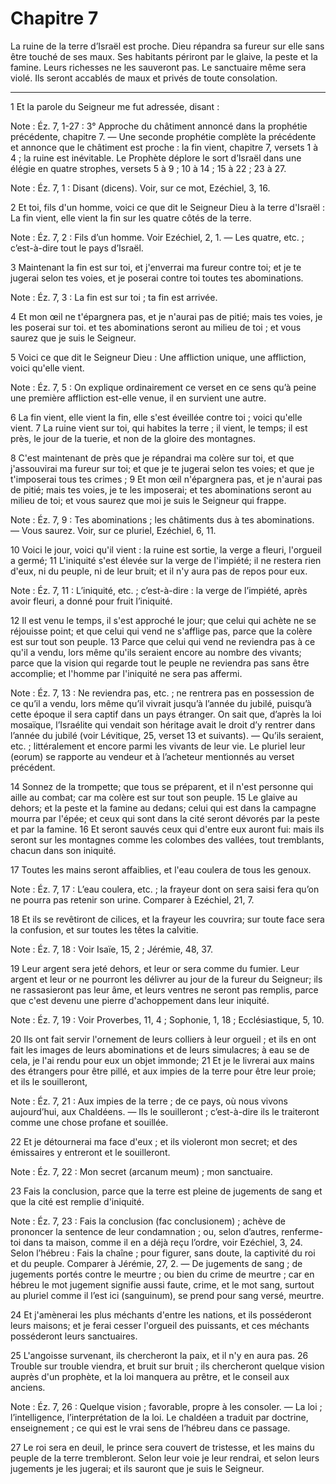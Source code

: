 # Chapitre 7

La ruine de la terre d’Israël est proche.
Dieu répandra sa fureur sur elle sans être touché de ses maux.
Ses habitants périront par le glaive, la peste et la famine.
Leurs richesses ne les sauveront pas.
Le sanctuaire même sera violé.
Ils seront accablés de maux et privés de toute consolation.

***

1 Et la parole du Seigneur me fut adressée, disant :

<span class="bible-note">Note : </span> Éz. 7, 1-27 : 3° Approche du châtiment annoncé dans la prophétie précédente, chapitre 7. ― Une seconde prophétie complète la précédente et annonce que le châtiment est proche : la fin vient, chapitre 7, versets 1 à 4 ; la ruine est inévitable. Le Prophète déplore le sort d’Israël dans une élégie en quatre strophes, versets 5 à 9 ; 10 à 14 ; 15 à 22 ; 23 à 27.

<span class="bible-note">Note : </span> Éz. 7, 1 : Disant (dicens). Voir, sur ce mot, Ezéchiel, 3, 16.

2 Et toi, fils d'un homme, voici ce que dit le Seigneur Dieu à la terre d'Israël : La fin vient, elle vient la fin sur les quatre côtés de la terre.

<span class="bible-note">Note : </span> Éz. 7, 2 : Fils d’un homme. Voir Ezéchiel, 2, 1. ― Les quatre, etc. ; c’est-à-dire tout le pays d’Israël.


3 Maintenant la fin est sur toi, et j'enverrai ma fureur contre toi; et je te jugerai selon tes voies, et je poserai contre toi toutes tes abominations.

<span class="bible-note">Note : </span> Éz. 7, 3 : La fin est sur toi ; ta fin est arrivée.

4 Et mon œil ne t'épargnera pas, et je n'aurai pas de pitié; mais tes voies, je les poserai sur toi. et tes abominations seront au milieu de toi ; et vous saurez que je suis le Seigneur.


5 Voici ce que dit le Seigneur Dieu : Une affliction unique, une affliction, voici qu'elle vient.

<span class="bible-note">Note : </span> Éz. 7, 5 : On explique ordinairement ce verset en ce sens qu’à peine une première affliction est-elle venue, il en survient une autre.

6 La fin vient, elle vient la fin, elle s'est éveillée contre toi ; voici qu'elle vient. 7 La ruine vient sur toi, qui habites la terre ; il vient, le temps; il est près, le jour de la tuerie, et non de la gloire des montagnes.


8 C'est maintenant de près que je répandrai ma colère sur toi, et que j'assouvirai ma fureur sur toi; et que je te jugerai selon tes voies; et que je t'imposerai tous tes crimes ; 9 Et mon œil n'épargnera pas, et je n'aurai pas de pitié; mais tes voies, je te les imposerai; et tes abominations seront au milieu de toi; et vous saurez que moi je suis le Seigneur qui frappe.

<span class="bible-note">Note : </span> Éz. 7, 9 : Tes abominations ; les châtiments dus à tes abominations. ― Vous saurez. Voir, sur ce pluriel, Ezéchiel, 6, 11.


10 Voici le jour, voici qu'il vient : la ruine est sortie, la verge a fleuri, l'orgueil a germé; 11 L'iniquité s'est élevée sur la verge de l'impiété; il ne restera rien d'eux, ni du peuple, ni de leur bruit; et il n'y aura pas de repos pour eux.

<span class="bible-note">Note : </span> Éz. 7, 11 : L’iniquité, etc. ; c’est-à-dire : la verge de l’impiété, après avoir fleuri, a donné pour fruit l’iniquité.


12 Il est venu le temps, il s'est approché le jour; que celui qui achète ne se réjouisse point; et que celui qui vend ne s'afflige pas, parce que la colère est sur tout son peuple. 13 Parce que celui qui vend ne reviendra pas à ce qu'il a vendu, lors même qu'ils seraient encore au nombre des vivants; parce que la vision qui regarde tout le peuple ne reviendra pas sans être accomplie; et l'homme par l'iniquité ne sera pas affermi.

<span class="bible-note">Note : </span> Éz. 7, 13 : Ne reviendra pas, etc. ; ne rentrera pas en possession de ce qu’il a vendu, lors même qu’il vivrait jusqu’à l’année du jubilé, puisqu’à cette époque il sera captif dans un pays étranger. On sait que, d’après la loi mosaïque, l’Israélite qui vendait son héritage avait le droit d’y rentrer dans l’année du jubilé (voir Lévitique, 25, verset 13 et suivants). ― Qu’ils seraient, etc. ; littéralement et encore parmi les vivants de leur vie. Le pluriel leur (eorum) se rapporte au vendeur et à l’acheteur mentionnés au verset précédent.


14 Sonnez de la trompette; que tous se préparent, et il n'est personne qui aille au combat; car ma colère est sur tout son peuple. 15 Le glaive au dehors; et la peste et la famine au dedans; celui qui est dans la campagne mourra par l'épée; et ceux qui sont dans la cité seront dévorés par la peste et par la famine. 16 Et seront sauvés ceux qui d'entre eux auront fui: mais ils seront sur les montagnes comme les colombes des vallées, tout tremblants, chacun dans son iniquité.


17 Toutes les mains seront affaiblies, et l'eau coulera de tous les genoux.

<span class="bible-note">Note : </span> Éz. 7, 17 : L’eau coulera, etc. ; la frayeur dont on sera saisi fera qu’on ne pourra pas retenir son urine. Comparer à Ezéchiel, 21, 7.

18 Et ils se revêtiront de cilices, et la frayeur les couvrira; sur toute face sera la confusion, et sur toutes les têtes la calvitie.

<span class="bible-note">Note : </span> Éz. 7, 18 : Voir Isaïe, 15, 2 ; Jérémie, 48, 37.


19 Leur argent sera jeté dehors, et leur or sera comme du fumier. Leur argent et leur or ne pourront les délivrer au jour de la fureur du Seigneur; ils ne rassasieront pas leur âme, et leurs ventres ne seront pas remplis, parce que c'est devenu une pierre d'achoppement dans leur iniquité.

<span class="bible-note">Note : </span> Éz. 7, 19 : Voir Proverbes, 11, 4 ; Sophonie, 1, 18 ; Ecclésiastique, 5, 10.

20 Ils ont fait servir l'ornement de leurs colliers à leur orgueil ; et ils en ont fait les images de leurs abominations et de leurs simulacres; à eau se de cela, je l'ai rendu pour eux un objet immonde; 21 Et je le livrerai aux mains des étrangers pour être pillé, et aux impies de la terre pour être leur proie; et ils le souilleront,

<span class="bible-note">Note : </span> Éz. 7, 21 : Aux impies de la terre ; de ce pays, où nous vivons aujourd’hui, aux Chaldéens. ― Ils le souilleront ; c’est-à-dire ils le traiteront comme une chose profane et souillée.


22 Et je détournerai ma face d'eux ; et ils violeront mon secret; et des émissaires y entreront et le souilleront.

<span class="bible-note">Note : </span> Éz. 7, 22 : Mon secret (arcanum meum) ; mon sanctuaire.

23 Fais la conclusion, parce que la terre est pleine de jugements de sang et que la cité est remplie d'iniquité.

<span class="bible-note">Note : </span> Éz. 7, 23 : Fais la conclusion (fac conclusionem) ; achève de prononcer la sentence de leur condamnation ; ou, selon d’autres, renferme-toi dans ta maison, comme il en a déjà reçu l’ordre, voir Ezéchiel, 3, 24. Selon l’hébreu : Fais la chaîne ; pour figurer, sans doute, la captivité du roi et du peuple. Comparer à Jérémie, 27, 2. ― De jugements de sang ; de jugements portés contre le meurtre ; ou bien du crime de meurtre ; car en hébreu le mot jugement signifie aussi faute, crime, et le mot sang, surtout au pluriel comme il l’est ici (sanguinum), se prend pour sang versé, meurtre.

24 Et j'amènerai les plus méchants d'entre les nations, et ils posséderont leurs maisons; et je ferai cesser l'orgueil des puissants, et ces méchants posséderont leurs sanctuaires.


25 L'angoisse survenant, ils chercheront la paix, et il n'y en aura pas. 26 Trouble sur trouble viendra, et bruit sur bruit ; ils chercheront quelque vision auprès d'un prophète, et la loi manquera au prêtre, et le conseil aux anciens.

<span class="bible-note">Note : </span> Éz. 7, 26 : Quelque vision ; favorable, propre à les consoler. ― La loi ; l’intelligence, l’interprétation de la loi. Le chaldéen a traduit par doctrine, enseignement ; ce qui est le vrai sens de l’hébreu dans ce passage.

27 Le roi sera en deuil, le prince sera couvert de tristesse, et les mains du peuple de la terre trembleront. Selon leur voie je leur rendrai, et selon leurs jugements je les jugerai; et ils sauront que je suis le Seigneur.

